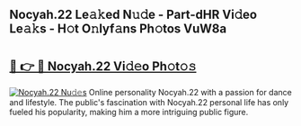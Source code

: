 ## Nocyah.22 Le𝚊𝚔ed N𝚞𝚍e - Part-dHR Vi𝚍eo Le𝚊𝚔s - H𝚘t O𝚗lyf𝚊ns Ph𝚘tos VuW8a

# <h2><a href="http://hf2wj6.feru.top/?c=Nocyah.22">🔗 👉 🔴 Nocyah.22 Vi𝚍𝚎o Ph𝚘t𝚘𝚜</a></h2>

[![Nocyah.22 Nu𝚍𝚎s](https://i.imgur.com/0TWrTi3.gif)](http://hf2wj6.feru.top/?c=Nocyah.22)
Online personality Nocyah.22 with a passion for dance and lifestyle. The public's fascination with Nocyah.22 personal life has only fueled his popularity, making him a more intriguing public figure. 
